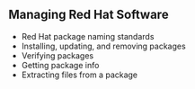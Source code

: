 ## Managing Red Hat Software
- Red Hat package naming standards
- Installing, updating, and removing packages
- Verifying packages
- Getting package info
- Extracting files from a package
